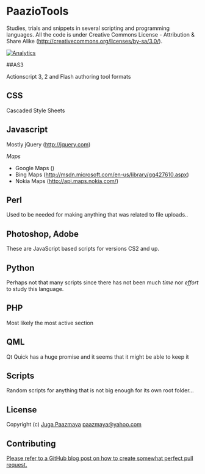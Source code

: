 # PaazioTools

Studies, trials and snippets in several scripting and programming languages.
All the code is under Creative Commons License - Attribution & Share Alike (http://creativecommons.org/licenses/by-sa/3.0/).

[![Analytics](https://ga-beacon.appspot.com/UA-2643697-15/PaazioTools/index?flat)](https://github.com/igrigorik/ga-beacon)


##AS3

Actionscript 3, 2 and Flash authoring tool formats

## CSS

Cascaded Style Sheets

## Javascript

Mostly jQuery (http://jquery.com)

*Maps*

 * Google Maps ()
 * Bing Maps (http://msdn.microsoft.com/en-us/library/gg427610.aspx)
 * Nokia Maps (http://api.maps.nokia.com/)

## Perl

Used to be needed for making anything that was related to file uploads..

## Photoshop, Adobe

These are JavaScript based scripts for versions CS2 and up.

## Python

Perhaps not that many scripts since there has not been much *time* nor *effort* to study this language.

## PHP

Most likely the most active section

## QML

Qt Quick has a huge promise and it seems that it might be able to keep it

## Scripts

Random scripts for anything that is not big enough for its own root folder...

## License

Copyright (c) [Juga Paazmaya](https://paazmaya.fi) <paazmaya@yahoo.com>

## Contributing

[Please refer to a GitHub blog post on how to create somewhat perfect pull request.](https://github.com/blog/1943-how-to-write-the-perfect-pull-request "How to write the perfect pull request")
